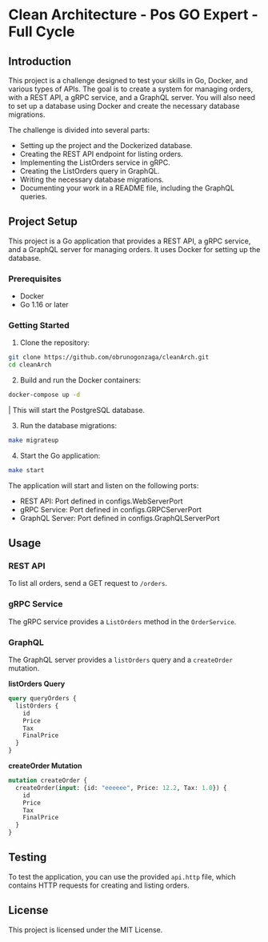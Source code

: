 # Clean Architecture - Pos GO Expert - Full Cycle

## Introduction
This project is a challenge designed to test your skills in Go, Docker, and various types of APIs. The goal is to create a system for managing orders, with a REST API, a gRPC service, and a GraphQL server. You will also need to set up a database using Docker and create the necessary database migrations.  

The challenge is divided into several parts:  
- Setting up the project and the Dockerized database.
- Creating the REST API endpoint for listing orders.
- Implementing the ListOrders service in gRPC.
- Creating the ListOrders query in GraphQL.
- Writing the necessary database migrations.
- Documenting your work in a README file, including the GraphQL queries.


## Project Setup
This project is a Go application that provides a REST API, a gRPC service, and a GraphQL server for managing orders. It uses Docker for setting up the database.

### Prerequisites
- Docker
- Go 1.16 or later

### Getting Started
1. Clone the repository:
```bash
git clone https://github.com/obrunogonzaga/cleanArch.git
cd cleanArch
```

2. Build and run the Docker containers:
```bash
docker-compose up -d
```

| This will start the PostgreSQL database.

3. Run the database migrations:
```bash
make migrateup
```

4. Start the Go application:
```bash
make start
```

The application will start and listen on the following ports:  
* REST API: Port defined in configs.WebServerPort
* gRPC Service: Port defined in configs.GRPCServerPort
* GraphQL Server: Port defined in configs.GraphQLServerPort

## Usage
### REST API
To list all orders, send a GET request to `/orders`.

### gRPC Service
The gRPC service provides a `ListOrders` method in the `OrderService`.  

### GraphQL
The GraphQL server provides a `listOrders` query and a `createOrder` mutation.

**listOrders Query**
```graphql
query queryOrders {
  listOrders {
    id
    Price
    Tax
    FinalPrice
  }
}
```

**createOrder Mutation**
```graphql
mutation createOrder {
  createOrder(input: {id: "eeeeee", Price: 12.2, Tax: 1.0}) {
    id
    Price
    Tax
    FinalPrice
  }
}
```

## Testing
To test the application, you can use the provided `api.http` file, which contains HTTP requests for creating and listing orders.

## License
This project is licensed under the MIT License.